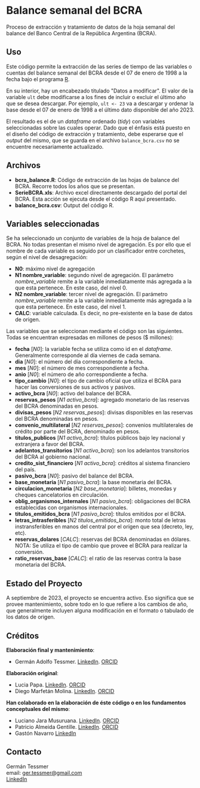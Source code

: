 # Balance semanal del BCRA

Proceso de extracción y tratamiento de datos de la hoja semanal del balance del Banco Central de la República Argentina (BCRA).

## Uso

Este código permite la extracción de las series de tiempo de las variables o cuentas del balance semanal del BCRA desde el 07 de enero de 1998 a la fecha bajo el programa [R](https://www.r-project.org/).

En su interior, hay un encabezado titulado "Datos a modificar". El valor de la variable `ult` debe modificarse a los fines de incluir o excluir el último año que se desea descargar. Por ejemplo, `ult <- 23` va a descargar y ordenar la base desde el 07 de enero de 1998 a el último dato disponible del año 2023.

El resultado es el de un *dataframe* ordenado (*tidy*) con variables seleccionadas sobre las cuales operar. Dado que el énfasis está puesto en el diseño del código de extracción y tratamiento, debe esperarse que el *output* del mismo, que se guarda en el archivo `balance_bcra.csv` no se encuentre necesariamente actualizado.

## Archivos

-   **bcra_balance.R**: Código de extracción de las hojas de balance del BCRA. Recorre todos los años que se presentan.
-   **SerieBCRA.xls**: Archivo excel directamente descargado del portal del BCRA. Esta acción se ejecuta desde el código R aquí presentado.
-   **balance_bcra.csv**: Output del código R.

## Variables seleccionadas

Se ha seleccionado un conjunto de variables de la hoja de balance del BCRA. No todas presentan el mismo nivel de agregación. Es por ello que el nombre de cada variable es seguido por un clasificador entre corchetes, según el nivel de desagregación:

-   **N0**: máximo nivel de agregación
-   **N1 nombre_variable**: segundo nivel de agregación. El parámetro *nombre_variable* remite a la variable inmediatamente más agregada a la que esta pertenece. En este caso, del nivel 0.
-   **N2 nombre_variable**: tercer nivel de agregación. El parámetro *nombre_variable* remite a la variable inmediatamente más agregada a la que esta pertenece. En este caso, del nivel 1.
-   **CALC**: variable calculada. Es decir, no pre-existente en la base de datos de origen.

Las variables que se seleccionan mediante el código son las siguientes. Todas se encuentran expresadas en millones de pesos (\$ millones):

-   **fecha** [*N0*]: la variable fecha se utiliza como id en el *dataframe*. Generalmente corresponde al día viernes de cada semana.
-   **dia** [*N0*]: el número del día correspondiente a fecha.
-   **mes** [*N0*]: el número de mes correspondiente a fecha.
-   **anio** [*N0*]: el número de año correspondiente a fecha.
-   **tipo_cambio** [*N0*]: el tipo de cambio oficial que utiliza el BCRA para hacer las conversiones de sus activos y pasivos.
-   **activo_bcra** [*N0*]: activo del balance del BCRA.
-   **reservas_pesos** [*N1 activo_bcra*]: agregado monetario de las reservas del BCRA denominadas en pesos.
-   **divisas_pesos** [*N2 reservas_pesos*]: divisas disponibles en las reservas del BCRA denominadas en pesos.
-   **convenio_multilateral** [*N2 reservas_pesos*]: convenios multilaterales de crédito por parte del BCRA, denominado en pesos.
-   **titulos_publicos** [*N1 activo_bcra*]: títulos públicos bajo ley nacional y extranjera a favor del BCRA.
-   **adelantos_transitorios** [*N1 activo_bcra*]: son los adelantos transitorios del BCRA al gobierno nacional.
-   **credito_sist_financiero** [*N1 activo_bcra*]: créditos al sistema financiero del país.
-   **pasivo_bcra** [*N0*]: pasivo del balance del BCRA.
-   **base_monetaria** [*N1 pasivo_bcra*]: la base monetaria del BCRA.
-   **circulacion_monetaria** [*N2 base_monetaria*]: billetes, monedas y cheques cancelatorios en circulación.
-   **oblig_organismos_internales** [*N1 pasivo_bcra*]: obligaciones del BCRA establecidas con organismos internacionales.
-   **titulos_emitidos_bcra** [*N1 pasivo_bcra*]: títulos emitidos por el BCRA.
-   **letras_intrasferibles** [*N2 titulos_emitidos_bcra*]: monto total de letras instransferibles en manos del central por el origen que sea (decreto, ley, etc).
-   **reservas_dolares** [*CALC*]: reservas del BCRA denominadas en dólares. NOTA: Se utiliza el tipo de cambio que provee el BCRA para realizar la conversión.
-   **ratio_reservas_base** [*CALC*]: el ratio de las reservas contra la base monetaria del BCRA.

## Estado del Proyecto

A septiembre de 2023, el proyecto se encuentra activo. Eso significa que se provee mantenimiento, sobre todo en lo que refiere a los cambios de año, que generalmente incluyen alguna modificación en el formato o tabulado de los datos de origen.

## Créditos

**Elaboración final y mantenimiento**:

-   Germán Adolfo Tessmer. [LinkedIn](https://www.linkedin.com/in/gtessmer/). [ORCID](https://orcid.org/0000-0002-3827-7027)

**Elaboración original**:

-   Lucia Papa. [LinkedIn](https://www.linkedin.com/in/lic-lucia-papa/). [ORCID](https://orcid.org/0000-0002-3827-7027)
-   Diego Marfetán Molina. [LinkedIn](https://www.linkedin.com/in/diegomarfetan/). [ORCID](https://orcid.org/0000-0003-4638-0902)

**Han colaborado en la elaboración de éste código o en los fundamentos conceptuales del mismo**:

-   Luciano Jara Musuruana. [LinkedIn](https://www.linkedin.com/in/luciano-jara-musuruana/). [ORCID](https://orcid.org/0000-0002-0203-180X)
-   Patricio Almeida Gentille. [LinkedIn](https://www.linkedin.com/in/patricio-almeida-gentile-5bbb7414a/). [ORCID](https://orcid.org/0000-0002-0308-9165)
-   Gastón Navarro [LinkedIn](https://www.linkedin.com/in/gast%C3%B3n-navarro-aa58661b3/)

## Contacto

Germán Tessmer\
email: [ger.tessmer\@gmail.com](ger.tessmer@gmail.com)\
[LinkedIn](https://www.linkedin.com/in/gtessmer/)
